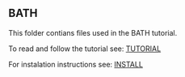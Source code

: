 ## BATH

This folder contians files used in the BATH tutorial. 

To read and follow the tutorial see: [TUTORIAL](../documentation/userguide/tutorial.md)

For instalation instructions see: [INSTALL](../documentation/userguide/installation.md)
